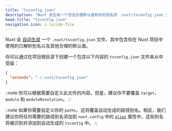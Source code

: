 ```yaml
---
title: "tsconfig.json"
description: "Nuxt 会生成一个包含合理默认值和你的别名的 .nuxt/tsconfig.json 文件。"
head.title: "tsconfig.json"
navigation.icon: i-lucide-file
---
```


Nuxt 会 [自动生成](/docs/guide/concepts/typescript) 一个 `.nuxt/tsconfig.json` 文件，其中包含你在 Nuxt 项目中使用的已解析别名以及其他合理的默认值。

你可以通过在项目根目录下创建一个包含以下内容的 `tsconfig.json` 文件来从中受益：

```json [tsconfig.json]
{
  "extends": "./.nuxt/tsconfig.json"
}
```

::note
你可以根据需要自定义此文件的内容。但是，建议你不要覆盖 `target`、`module` 和 `moduleResolution`。
::

::note
如果你需要自定义你的 `paths`，这将覆盖自动生成的路径别名。相反，我们建议你将任何需要的路径别名添加到 `nuxt.config` 中的 [`alias`](/docs/api/nuxt-config#alias) 属性中，这些别名将被识别并添加到自动生成的 `tsconfig` 中。
::
